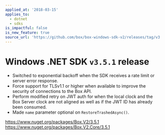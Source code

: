 ```yaml
---
applied_at: '2018-03-15'
applies_to:
  - dotnet
  - sdks
is_impactful: false
is_new_feature: true
source_url: 'https://github.com/box/box-windows-sdk-v2/releases/tag/v3.5.1'
---
```


# Windows .NET SDK `v3.5.1` release

- Switched to exponential backoff when the SDK receives a rate limit or server error response. 
- Force support for TLSv1.1 or higher when available to improve the security of connections to the Box API.
- Perform modified retry on JWT auth for when the local clock and the Box Server clock are not aligned as well as if the JWT ID has already been consumed.
- Made `name` parameter optional on `RestoreTrashedAsync()`.

https://www.nuget.org/packages/Box.V2/3.5.1
https://www.nuget.org/packages/Box.V2.Core/3.5.1